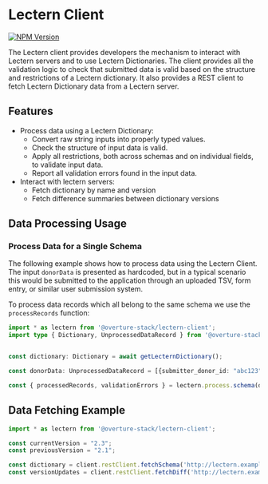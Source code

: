 # Lectern Client

[![NPM Version](https://img.shields.io/npm/v/@overture-stack/lectern-client?color=%23cb3837&style=for-the-badge&logo=npm)](https://www.npmjs.com/package/@overture-stack/lectern-client)

The Lectern client provides developers the mechanism to interact with Lectern servers and to use Lectern Dictionaries. The client provides all the validation logic to check that submitted data is valid based on the structure and restrictions of a Lectern dictionary. It also provides a REST client to fetch Lectern Dictionary data from a Lectern server.

## Features
- Process data using a Lectern Dictionary:
  - Convert raw string inputs into properly typed values.
  - Check the structure of input data is valid.
  - Apply all restrictions, both across schemas and on individual fields, to validate input data.
  - Report all validation errors found in the input data.
- Interact with lectern servers:
  - Fetch dictionary by name and version
  - Fetch difference summaries between dictionary versions

## Data Processing Usage

### Process Data for a Single Schema

The following example shows how to process data using the Lectern Client. The input `donorData` is presented as hardcoded, but in a typical scenario this would be submitted to the application through an uploaded TSV, form entry, or similar user submission system.

To process data records which all belong to the same schema we use the `processRecords` function:

```ts
import * as lectern from '@overture-stack/lectern-client';
import type { Dictionary, UnprocessedDataRecord } from '@overture-stack/lectern-client';


const dictionary: Dictionary = await getLecternDictionary();

const donorData: UnprocessedDataRecord = [{submitter_donor_id: "abc123", gender: "Male", age: "28"}, {submitter_donor_id: "def456", gender: "Female", age: "37"}]

const { processedRecords, validationErrors } = lectern.process.schema(dictionary, "donors", donorData);
```

## Data Fetching Example

```ts
import * as lectern from '@overture-stack/lectern-client';

const currentVersion = "2.3";
const previousVersion = "2.1";

const dictionary = client.restClient.fetchSchema('http://lectern.example.com', 'dictionary-name', currentVersion);
const versionUpdates = client.restClient.fetchDiff('http://lectern.example.com', 'dictionary-name', currentVersion, previousVersion);
```
